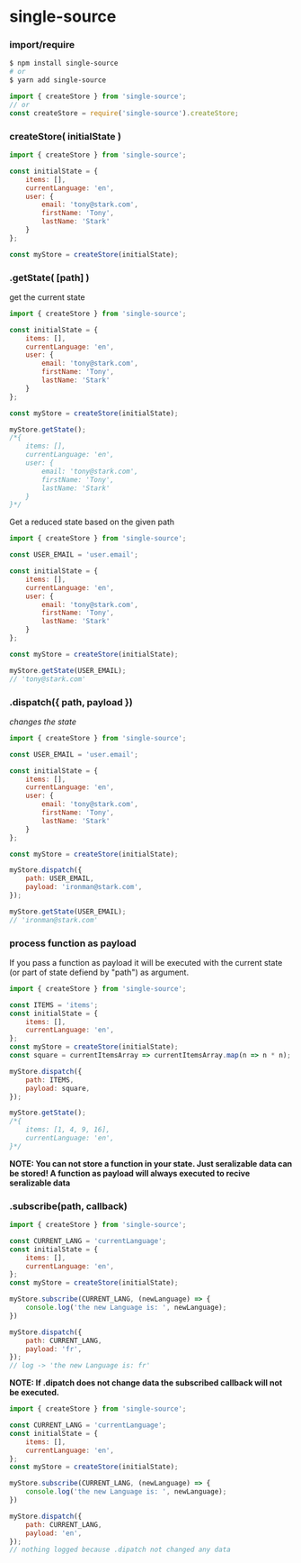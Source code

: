 # single-source

### import/require
```sh
$ npm install single-source
# or
$ yarn add single-source
```
```js
import { createStore } from 'single-source';
// or
const createStore = require('single-source').createStore;
```
### createStore( initialState )
```js
import { createStore } from 'single-source';

const initialState = {
    items: [],
    currentLanguage: 'en',
    user: {
        email: 'tony@stark.com',
        firstName: 'Tony',
        lastName: 'Stark'
    }
};

const myStore = createStore(initialState);
```


### .getState( [path] )
get the current state
```js
import { createStore } from 'single-source';

const initialState = {
    items: [],
    currentLanguage: 'en',
    user: {
        email: 'tony@stark.com',
        firstName: 'Tony',
        lastName: 'Stark'
    }
};

const myStore = createStore(initialState);

myStore.getState();
/*{
    items: [],
    currentLanguage: 'en',
    user: {
        email: 'tony@stark.com',
        firstName: 'Tony',
        lastName: 'Stark'
    }
}*/
```

Get a reduced state based on the given path
```js
import { createStore } from 'single-source';

const USER_EMAIL = 'user.email';

const initialState = {
    items: [],
    currentLanguage: 'en',
    user: {
        email: 'tony@stark.com',
        firstName: 'Tony',
        lastName: 'Stark'
    }
};

const myStore = createStore(initialState);

myStore.getState(USER_EMAIL);
// 'tony@stark.com'

```


### .dispatch({ path, payload })
_changes the state_
```js
import { createStore } from 'single-source';

const USER_EMAIL = 'user.email';

const initialState = {
    items: [],
    currentLanguage: 'en',
    user: {
        email: 'tony@stark.com',
        firstName: 'Tony',
        lastName: 'Stark'
    }
};

const myStore = createStore(initialState);

myStore.dispatch({
    path: USER_EMAIL,
    payload: 'ironman@stark.com',
});

myStore.getState(USER_EMAIL);
// 'ironman@stark.com'
```
### __process function as payload__

If you pass a function as payload it will be executed with the current state (or part of state defiend by "path") as argument.
```js
import { createStore } from 'single-source';

const ITEMS = 'items';
const initialState = {
    items: [],
    currentLanguage: 'en',
};
const myStore = createStore(initialState);
const square = currentItemsArray => currentItemsArray.map(n => n * n);

myStore.dispatch({
    path: ITEMS,
    payload: square,
});

myStore.getState();
/*{
    items: [1, 4, 9, 16],
    currentLanguage: 'en',
}*/
```
**NOTE: You can not store a function in your state. Just seralizable data can be stored! A function as payload will always executed to recive seralizable data**



### .subscribe(path, callback)
```js
import { createStore } from 'single-source';

const CURRENT_LANG = 'currentLanguage';
const initialState = {
    items: [],
    currentLanguage: 'en',
};
const myStore = createStore(initialState);

myStore.subscribe(CURRENT_LANG, (newLanguage) => {
    console.log('the new Language is: ', newLanguage);
})

myStore.dispatch({
    path: CURRENT_LANG,
    payload: 'fr',
});
// log -> 'the new Language is: fr'
```
**NOTE: If .dipatch does not change data the subscribed callback will not be executed.**
```js
import { createStore } from 'single-source';

const CURRENT_LANG = 'currentLanguage';
const initialState = {
    items: [],
    currentLanguage: 'en',
};
const myStore = createStore(initialState);

myStore.subscribe(CURRENT_LANG, (newLanguage) => {
    console.log('the new Language is: ', newLanguage);
})

myStore.dispatch({
    path: CURRENT_LANG,
    payload: 'en',
});
// nothing logged because .dipatch not changed any data
```
